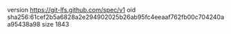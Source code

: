 version https://git-lfs.github.com/spec/v1
oid sha256:61cef2b5a6828a2e294902025b26ab95fc4eeaaf762fb00c704240aa95438a98
size 1843
